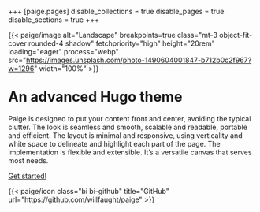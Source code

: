 +++
[paige.pages]
disable_collections = true
disable_pages = true
disable_sections = true
+++

{{< paige/image alt="Landscape" breakpoints=true class="mt-3 object-fit-cover rounded-4 shadow" fetchpriority="high" height="20rem" loading="eager" process="webp" src="https://images.unsplash.com/photo-1490604001847-b712b0c2f967?w=1296" width="100%" >}}

<h1 class="fw-bold text-center" style="margin-top:2rem">An advanced Hugo theme</h1>

<div class="container-fluid">
    <div class="justify-content-center row">
        <div class="col col-auto col-lg-8 px-0">
            <p class="lead mb-0 text-center">Paige is designed to put your content front and center, avoiding the typical clutter. The look is seamless and smooth, scalable and readable, portable and efficient. The layout is minimal and responsive, using verticality and white space to delineate and highlight each part of the page. The implementation is flexible and extensible. It’s a versatile canvas that serves most needs.</p>
        </div>
    </div>
</div>

<p class="lead text-center">
    <a href="https://github.com/willfaught/paige">Get started!</a>
</p>

<div class="column-gap-3 d-flex display-6 justify-content-center">
    {{< paige/icon class="bi bi-github" title="GitHub" url="https://github.com/willfaught/paige" >}}
</div>
